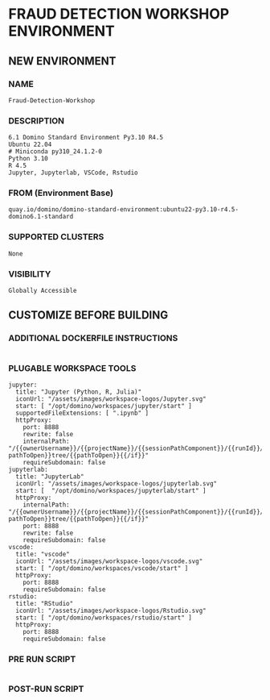# FRAUD DETECTION WORKSHOP ENVIRONMENT

## NEW ENVIRONMENT

### NAME
```
Fraud-Detection-Workshop
```

### DESCRIPTION
```
6.1 Domino Standard Environment Py3.10 R4.5
Ubuntu 22.04
# Miniconda py310_24.1.2-0
Python 3.10
R 4.5
Jupyter, Jupyterlab, VSCode, Rstudio
```

### FROM (Environment Base)
```
quay.io/domino/domino-standard-environment:ubuntu22-py3.10-r4.5-domino6.1-standard
```

### SUPPORTED CLUSTERS
```
None
```

### VISIBILITY
```
Globally Accessible
```

## CUSTOMIZE BEFORE BUILDING

### ADDITIONAL DOCKERFILE INSTRUCTIONS
```
```

### PLUGABLE WORKSPACE TOOLS
```
jupyter:
  title: "Jupyter (Python, R, Julia)"
  iconUrl: "/assets/images/workspace-logos/Jupyter.svg"
  start: [ "/opt/domino/workspaces/jupyter/start" ]
  supportedFileExtensions: [ ".ipynb" ]
  httpProxy:
    port: 8888
    rewrite: false
    internalPath: "/{{ownerUsername}}/{{projectName}}/{{sessionPathComponent}}/{{runId}}/{{#if pathToOpen}}tree/{{pathToOpen}}{{/if}}"
    requireSubdomain: false
jupyterlab:
  title: "JupyterLab"
  iconUrl: "/assets/images/workspace-logos/jupyterlab.svg"
  start: [  "/opt/domino/workspaces/jupyterlab/start" ]
  httpProxy:
    internalPath: "/{{ownerUsername}}/{{projectName}}/{{sessionPathComponent}}/{{runId}}/{{#if pathToOpen}}tree/{{pathToOpen}}{{/if}}"
    port: 8888
    rewrite: false
    requireSubdomain: false
vscode:
  title: "vscode"
  iconUrl: "/assets/images/workspace-logos/vscode.svg"
  start: [ "/opt/domino/workspaces/vscode/start" ]
  httpProxy:
    port: 8888
    requireSubdomain: false
rstudio:
  title: "RStudio"
  iconUrl: "/assets/images/workspace-logos/Rstudio.svg"
  start: [ "/opt/domino/workspaces/rstudio/start" ]
  httpProxy:
    port: 8888
    requireSubdomain: false
```

### PRE RUN SCRIPT
```
```

### POST-RUN SCRIPT
```
```
